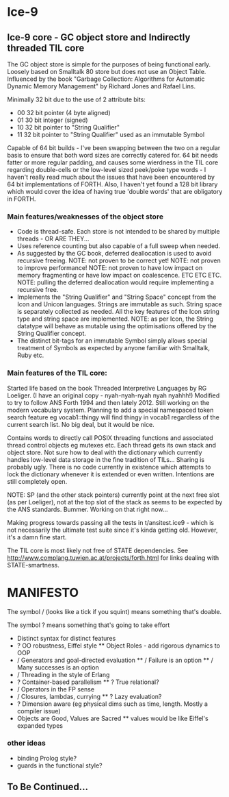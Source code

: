 Ice-9
=====

## Ice-9 core - GC object store and Indirectly threaded TIL core

The GC object store is simple for the purposes of being functional early. Loosely based on Smalltalk 80 store but does not use an Object Table. Influenced by the book "Garbage Collection: Algorithms for Automatic Dynamic Memory Management" by Richard Jones and Rafael Lins.

Minimally 32 bit due to the use of 2 attribute bits:

* 00 32 bit pointer (4 byte aligned)
* 01 30 bit integer (signed)
* 10 32 bit pointer to "String Qualifier"
* 11 32 bit pointer to "String Qualifier" used as an immutable Symbol

Capable of 64 bit builds - I've been swapping between the two on a regular basis to ensure that both word sizes are correctly catered for. 64 bit needs fatter or more regular padding, and causes some wierdness in the TIL core regarding double-cells or the low-level sized peek/poke type words - I haven't really read much about the issues that have been encountered by 64 bit implementations of FORTH. Also, I haven't yet found a 128 bit library which would cover the idea of having true 'double words' that are obligatory in FORTH.

### Main features/weaknesses of the object store

* Code is thread-safe. Each store is not intended to be shared by multiple threads - OR ARE THEY...
* Uses reference counting but also capable of a full sweep when needed.
* As suggested by the GC book, deferred deallocation is used to avoid recursive freeing. NOTE: not proven to be correct yet! NOTE: not proven to improve performance! NOTE: not proven to have low impact on memory fragmenting or have low impact on coalescence. ETC ETC ETC. NOTE: pulling the deferred deallocation would require implementing a recursive free.
* Implements the "String Qualifier" and "String Space" concept from the Icon and Unicon languages. Strings are immutable as such. String space is separately collected as needed. All the key features of the Icon string type and string space are implemented. NOTE: as per Icon, the String datatype will behave as mutable using the optimisations offered by the String Qualifier concept.
* The distinct bit-tags for an immutable Symbol simply allows special treatment of Symbols as expected by anyone familiar with Smalltalk, Ruby etc.

### Main features of the TIL core:

Started life based on the book Threaded Interpretive Languages by RG Loeliger. (I have an original copy - nyah-nyah-nyah nyah nyahhh!) Modified to try to follow ANS Forth 1994 and then lately 2012. Still working on the modern vocabulary system. Planning to add a special namespaced token search feature eg vocab1::thingy will find thingy in vocab1 regardless of the current search list. No big deal, but it would be nice.

Contains words to directly call POSIX threading functions and associated thread control objects eg mutexes etc. Each thread gets its own stack and object store. Not sure how to deal with the dictionary which currently handles low-level data storage in the fine tradition of TILs... Sharing is probably ugly. There is no code currently in existence which attempts to lock the dictionary whenever it is extended or even written. Intentions are still completely open.

NOTE: SP (and the other stack pointers) currently point at the next free slot (as per Loeliger), not at the top slot of the stack as seems to be expected by the ANS standards. Bummer. Working on that right now...

Making progress towards passing all the tests in t/ansitest.ice9 - which is not necessarily the ultimate test suite since it's kinda getting old. However, it's a damn fine start.

The TIL core is most likely not free of STATE dependencies. See http://www.complang.tuwien.ac.at/projects/forth.html for links dealing with STATE-smartness.

# MANIFESTO

The symbol / (looks like a tick if you squint) means something that's doable.

The symbol ? means something that's going to take effort

* Distinct syntax for distinct features
* ? OO robustness, Eiffel style
** Object Roles - add rigorous dynamics to OOP
* / Generators and goal-directed evaluation
** / Failure is an option
** / Many successes is an option
* / Threading in the style of Erlang
* ? Container-based parallelism
** ? True relational?
* / Operators in the FP sense
* / Closures, lambdas, currying
** ? Lazy evaluation?
* ? Dimension aware (eg physical dims such as time, length. Mostly a compiler issue)
* Objects are Good, Values are Sacred
** values would be like Eiffel's expanded types

### other ideas

* binding Prolog style?
* guards in the functional style?

## To Be Continued...
